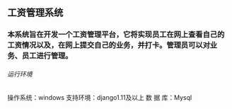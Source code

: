 ## 工资管理系统
### 本系统旨在开发一个工资管理平台，它将实现员工在网上查看自己的工资情况以及，在网上提交自己的业务，并打卡。管理员可以对业务、员工进行管理。

###### 运行环境
操作系统：windows
支持环境：django1.11及以上
数 据 库：Mysql
